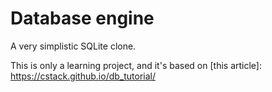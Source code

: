 # Database engine

A very simplistic SQLite clone.

This is only a learning project, and it's based on [this article]: https://cstack.github.io/db_tutorial/
